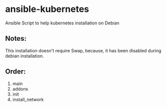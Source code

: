# ansible-kubernetes
Ansible Script to help kubernetes installation on Debian

## Notes:

This installation doesn't require Swap, because, it has been disabled during debian installation.

## Order:

1. main
2. addons
3. init
4. install_network
